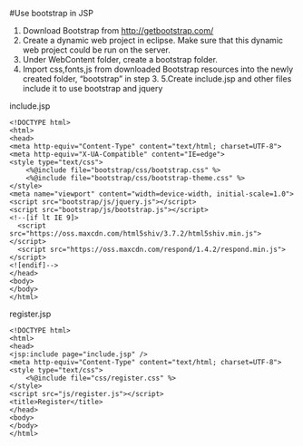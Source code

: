 #Use bootstrap in JSP
1. Download Bootstrap from http://getbootstrap.com/
2. Create a dynamic web project in eclipse. Make sure that this dynamic web project could be run on the server. 
3. Under WebContent folder, create a bootstrap folder.
4. Import css,fonts,js from downloaded Bootstrap resources into the newly created folder, “bootstrap” in step 3.
5.Create include.jsp and other files include it to use bootstrap and jquery

include.jsp
```
<!DOCTYPE html>
<html>
<head>
<meta http-equiv="Content-Type" content="text/html; charset=UTF-8">
<meta http-equiv="X-UA-Compatible" content="IE=edge">
<style type="text/css">
    <%@include file="bootstrap/css/bootstrap.css" %>
    <%@include file="bootstrap/css/bootstrap-theme.css" %>
</style>
<meta name="viewport" content="width=device-width, initial-scale=1.0">
<script src="bootstrap/js/jquery.js"></script>
<script src="bootstrap/js/bootstrap.js"></script>
<!--[if lt IE 9]>
  <script src="https://oss.maxcdn.com/html5shiv/3.7.2/html5shiv.min.js"></script>
  <script src="https://oss.maxcdn.com/respond/1.4.2/respond.min.js"></script>
<![endif]-->
</head>
<body>
</body>
</html>
```
register.jsp
```
<!DOCTYPE html>
<html>
<head>
<jsp:include page="include.jsp" />
<meta http-equiv="Content-Type" content="text/html; charset=UTF-8">
<style type="text/css">
    <%@include file="css/register.css" %>
</style>
<script src="js/register.js"></script>
<title>Register</title>
</head>
<body>
</body>
</html>
```